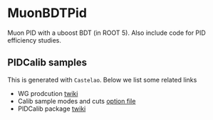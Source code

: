 # MuonBDTPid
Muon PID with a uboost BDT (in ROOT 5). Also include code for PID efficiency studies.

## PIDCalib samples
This is generated with `Castelao`.
Below we list some related links
- WG prodcution [twiki](https://twiki.cern.ch/twiki/bin/viewauth/LHCbPhysics/WGproductionPID)
- Calib sample modes and cuts [option file](https://gitlab.cern.ch/lhcb/Castelao/-/blob/master/PIDCalib/PidCalibProduction/options/Run-2/makeTuples.py)
- PIDCalib package [twiki](https://twiki.cern.ch/twiki/bin/view/LHCb/PIDCalibPackage)
